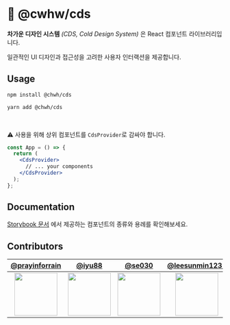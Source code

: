 # 🧊 @cwhw/cds

**차가운 디자인 시스템** _(CDS, Cold Design System)_ 은 React 컴포넌트 라이브러리입니다.

일관적인 UI 디자인과 접근성을 고려한 사용자 인터랙션을 제공합니다.

<!-- ## Table of contents
- [Usage](#usage)
- [Documentation](#documentation)
- [Contributors](#contributors) -->

## Usage

```zsh
npm install @chwh/cds
```

```zsh
yarn add @chwh/cds
```

<br />

⚠️ 사용을 위해 상위 컴포넌트를 `CdsProvider`로 감싸야 합니다.

```jsx
const App = () => {
  return (
    <CdsProvider>
      // ... your components
    </CdsProvider>
  );
};
```

## Documentation

[Storybook 문서](https://640054c53834f08f15bbad68-qilvqmdnrv.chromatic.com/) 에서 제공하는 컴포넌트의 종류와 용례를 확인해보세요.

## Contributors

|             [@prayinforrain](https://github.com/prayinforrain)              |                 [@iyu88](https://github.com/iyu88)                  |                 [@se030](https://github.com/se030)                  |             [@leesunmin1231](https://github.com/leesunmin1231)              |                [@dohun31](https://github.com/dohun31)                 |
| :-------------------------------------------------------------------------: | :-----------------------------------------------------------------: | :-----------------------------------------------------------------: | :-------------------------------------------------------------------------: | :-------------------------------------------------------------------: |
| <img src="https://github.com/prayinforrain.png" width="100" height="100" /> | <img src="https://github.com/iyu88.png" width="100" height="100" /> | <img src="https://github.com/se030.png" width="100" height="100" /> | <img src="https://github.com/leesunmin1231.png" width="100" height="100" /> | <img src="https://github.com/dohun31.png" width="100" height="100" /> |

